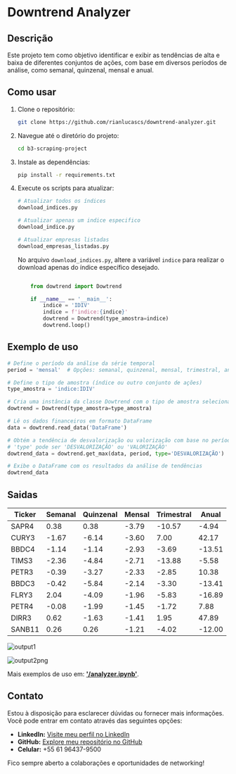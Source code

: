 # Downtrend Analyzer

## Descrição

Este projeto tem como objetivo identificar e exibir as tendências de alta e baixa de diferentes conjuntos de ações, com base em diversos períodos de análise, como semanal, quinzenal, mensal e anual.

## Como usar

1. Clone o repositório:
    ```bash
    git clone https://github.com/rianlucascs/downtrend-analyzer.git

2. Navegue até o diretório do projeto:
    ```bash
    cd b3-scraping-project

3. Instale as dependências:
    ```bash
    pip install -r requirements.txt

4. Execute os scripts para atualizar:
    ```bash
    # Atualizar todos os índices
    download_indices.py

    # Atualizar apenas um indice especifico
    download_indice.py

    # Atualizar empresas listadas
    download_empresas_listadas.py
    ```
    No arquivo ``download_indices.py``, altere a variável ``indice`` para realizar o download apenas do índice específico desejado.
    ```python

        from dowtrend import Dowtrend

        if __name__ == '__main__':
            indice = 'IDIV'
            indice = f'indice:{indice}'
            dowtrend = Dowtrend(type_amostra=indice)
            dowtrend.loop()
    ```

## Exemplo de uso

```python
# Define o período da análise da série temporal
period = 'mensal'  # Opções: semanal, quinzenal, mensal, trimestral, anual

# Define o tipo de amostra (índice ou outro conjunto de ações)
type_amostra = 'indice:IDIV'

# Cria uma instância da classe Dowtrend com o tipo de amostra selecionado
dowtrend = Dowtrend(type_amostra=type_amostra)

# Lê os dados financeiros em formato DataFrame
data = dowtrend.read_data('DataFrame')

# Obtém a tendência de desvalorização ou valorização com base no período selecionado
# 'type' pode ser 'DESVALORIZAÇÃO' ou 'VALORIZAÇÃO'
dowtrend_data = dowtrend.get_max(data, period, type='DESVALORIZAÇÃO')  # Substitua por 'VALORIZAÇÃO' se necessário

# Exibe o DataFrame com os resultados da análise de tendências
dowtrend_data
```

## Saidas

| Ticker  | Semanal | Quinzenal | Mensal | Trimestral | Anual  |
|---------|---------|-----------|--------|------------|--------|
| SAPR4   | 0.38    | 0.38      | -3.79  | -10.57     | -4.94  |
| CURY3   | -1.67   | -6.14     | -3.60  | 7.00       | 42.17  |
| BBDC4   | -1.14   | -1.14     | -2.93  | -3.69      | -13.51 |
| TIMS3   | -2.36   | -4.84     | -2.71  | -13.88     | -5.58  |
| PETR3   | -0.39   | -3.27     | -2.33  | -2.85      | 10.38  |
| BBDC3   | -0.42   | -5.84     | -2.14  | -3.30      | -13.41 |
| FLRY3   | 2.04    | -4.09     | -1.96  | -5.83      | -16.89 |
| PETR4   | -0.08   | -1.99     | -1.45  | -1.72      | 7.88   |
| DIRR3   | 0.62    | -1.63     | -1.41  | 1.95       | 47.89  |
| SANB11  | 0.26    | 0.26      | -1.21  | -4.02      | -12.00 |


![output1](https://github.com/user-attachments/assets/a4a1ed47-056a-4332-b121-047495618fdd)

![output2png](https://github.com/user-attachments/assets/c5f4fa35-da4a-4f4a-aa97-41faa4558fca)

Mais exemplos de uso em: **['/analyzer.ipynb'](https://github.com/rianlucascs/downtrend-analyzer/blob/master/analyzer.ipynb)**.

## Contato

Estou à disposição para esclarecer dúvidas ou fornecer mais informações. Você pode entrar em contato através das seguintes opções:

- **LinkedIn:** [Visite meu perfil no LinkedIn](www.linkedin.com/in/rian-lucas)
- **GitHub:** [Explore meu repositório no GitHub](https://github.com/rianlucascs)
- **Celular:** +55 61 96437-9500


Fico sempre aberto a colaborações e oportunidades de networking!